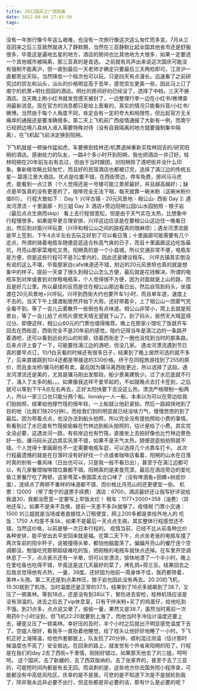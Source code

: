 ```yaml
---
title: 2022国庆之广西跑毒
date: 2022-08-04 17:43:50
tags:
---
```


   没有一年旅行像今年这么艰难，也没有一次旅行像这次这么匆忙而多变。7月从三亚回来之后三亚居然就进入了静默期，当然在三亚静默比起全国其他省市还是舒服很多，毕竟这是遍地五星的地方，酒店的房间也比其他地方大很多，如果一定要选一个其他城市被隔离，那三亚真的是首选。
   之前就有风声出来说这次国庆可能没有强制不能离沪，但一直到最后一天老师才确定只要最后三天两检即可。江浙沪一直都贵出天际，当然降低一个档次也可以玩，只是四天有点漫长。迅速看了之前研究过的崇左和汕头，汕头的价格明显高于去年，感觉崇左更美一些，因此马上订了南宁的机票+明仕田园的酒店。明仕的房间好的已经没了，选择了中档，三天不换酒店。当天晚上刷小红书就发觉德天被封了，一边整理行李一边在小红书/微博查询最新消息。现在官方的消息都只是给上面看的，真实的情况只能看抖音/小红书/微博。当然由于每个人角度不同，肯定会有一定的夸大和局限性，但比起官方无关痛痒的通报还是要准确很多。第二天上飞机前广西疫情通报了大新有一例，而南宁已经把边境八县纳入进入需要特殊对待（没有自我隔离的地方就要强制集中隔离），在飞机起飞前决定换到阳朔。
   <!--more--> 
   下飞机就是一顿操作猛如虎，车要换到桂林还/机票退掉重新买桂林回去的/研究阳朔的酒店。感谢给力的队友，一路4个多小时开到阳朔，我也把酒店一并订好。桂林阳朔在20年前左右有去过，但由于当时跟团，对阳朔除了酒吧街并没什么印象。重新做攻略比较匆忙，而且好的民宿酒店也都被订完，选择了漓江边的传统五星-- 碧莲江景大酒店。优点是位置不错，在西街旁边，停车免费，房间马马虎虎，能看到一点江景（个人觉得还是一号楼可能江景房最好，并且越高越好）；缺点是早饭真的没有更差的了，咖啡完全无法下咽，每天就靠一碗米粉（这碗米粉价值60）。
    行程大致如下：
    Day 1: 兴坪古镇 - 20元风景地 - 相公山- 西街
    Day 2: 遇龙河漂流 - 十里画廊 - 刘三姐
    Day 3: 酒店+旁边阳朔公园/山水园拍照 - 银子岩（最后点点生病而skip）
    看上去行程很宽松，但是由于天气实在太热，比想象中行程慢很多。如果提早更合理安排，兴坪这边应该是在要相公山这边住一晚看日出，然后到对面兴坪玩耍（兴坪和相公山之间的路程真的很麻烦）；遇龙河漂流就是早上签到，下午4点半左右去玩正好到了可以看日落；十里画廊可能需要有几个定点，所谓的骑着电瓶车随便逛逛适合秋高气爽的日子，而且十里画廊这边吃饭最坑，月亮山那家菜难吃又贵。阳朔真的是一个小县城，所以交通非常不便，电瓶车是方便，但是这些行程可不是3公里内的，因此还是建议租车。
    兴坪古镇其实倒没有说的这么不堪，毕竟那家白cafe味道还不错，附近的20元风景照也真的就是想象中的样子。提前一天查了很久到相公山怎么方便，最后就是花钱解决。所谓的电瓶车到对岸或者到对岸租电瓶车，个人觉得很不方便，因为对面就是上山的路，而且是好几公里。所以最佳的反而是住在相公山那边看日出，然后自驾到码头，坐摆渡在20元风景地+兴坪玩。兴坪到西街大约也要开车1小时，而且单车道，速度上不去的。当天下午上摆渡船居然开始下大雨，还好带着伞，上了相公山一团雾气完全看不到。等了一会儿云雾散开一些倒也有点味道。相公山非常小，爬上去就是观景台，等了一会儿拍了点照片感觉天晴无望就下山了。到了码头，居然天大晴蓝得过分。即便这样，相公山60元的门票也值得推荐。晚上在那家小馆吃了饭就开车回去在西街逛，西街完全不是20年前的感觉。隐约记得当年是漓江边的一条路开着酒吧，还可以看到远处的山的轮廓，绕着西街走了一圈也没找到当时的那条路。后来点评上查了一下，可能要找漓江边的酒吧，但没几家。
    遇龙河漂流遇到节日真的要早点订，10/1白天看的时候还有很多日子，结果到了晚上居然可选的就不多了，后来直接跳到10/4还都是带接送的330价格。终于在同程旅游找到了255的原价，而且金龙桥/骥马的都有卖，最后因为骥马离西街更近，所以选择了这段。遇龙河漂流还是美的，尤其是骥马刚出发那段，船少景美建筑少。过了水厄底就不行了，涌入了太多的船。。。如果像我这样不爱早起的，不如就晚点去打卡签到，之后就可以等到下午4点左右再去，正好太阳快要下去没这么热。漂流严格限制一船两人，所以一家三口也只能分两个船。lionsky一人一船，本来以为可以在旁边给我们拍拍照，结果给他撑竹筏的很年轻，一上船就让他赶紧拍，然后一路超快地到了目的地（比我们快20分钟）。而给我们划的明显就已经没啥力气，慢慢悠悠的到了最后。因为带着点点，也没办法到船头拍照，所以完全没有提拍照给小费的事情。有看到过了水厄底有竹筏偷偷躲在竹林边到船头拍照的，估计是给了小费。其实完全没必要，这遇龙河一路，有些岸边也有竹筏，直接坐上去拍好像也比竹林边景色好一些。骥马码头这边其实风景不错，如果不是天气太热，随便逛逛拍拍照就不错。个人觉得十里画廊也不一定需要电瓶车逛，可以选择几个点靠车打卡。
    此次行程最遗憾的就是在日落时没有好好找一个点或者咖啡店看着，阳朔的山水在日落时真的别有一番风味（日出也可以，只是我一般不看日出），甚至于在漓江边都可以，有几家餐馆咖啡馆位置都不错。阳朔真的是美食荒漠，最后在酒店旁边的爱吃鱼江景餐厅吃了两顿，这家粤菜+泰国菜太合口味了（没有啤酒鱼+田螺+树皮炒蛋），连续点了两顿不重样的味道都不错，而价格比月亮山的还更便宜一些。
    机票：12000 （带了南宁的退票手续费）
    酒店：6700，酒店最好还让我写好评说给我退30，我都没愿意一定要写上早饭太烂！
    租车：1177+2000+358（油费）（异地还车）。如果不是来不及换，提前一天差不多2k就够了。疫情税
    门票小交通：1500 刘三姐就是当场或者直接找人订租便宜，网上200多都是卖给外地人的
    吃饭：1750
    人均差不多5k，如果不是最后一天点点生病，其实整体行程感觉还不错。当然这价格，以前是够一次日本行程的。
    疫情当前，已经不比从前各种比价各种安排，能平安出去平安回来就是福。在第二天下午，点点坐老爸的电瓶车撞了两次车前的阳伞杆子，说被撞得头晕，都怕他脑震荡了。偏偏月亮山的餐厅连个空调都没，勉强吃完那顿超级难吃的饭，把刚租的电瓶车就快点还掉。在车里开空调休息了一下，点点表示还有一半晕，但可以坐漂流，愉快地漂了一个半小时。晚上在爱吃鱼也吃得不错，毕竟这是这几天最好的菜了，烤乳鸽+荷兰豆。结果回去之后我总觉得他有点热，一量，39度。还好因为他前一周身体不佳，我药都带着，美林+头孢。第二天还是到点美林压，银子岩也因此没有再去。20:20的飞机，15:30就到了机场，当时温度还是正常的37.5，结果到了16点多就飙到了38.7，又压了一顿美林。等到18点，还是没有到38以下，冒险进去安检，桂林机场应该是没有测温的。进去之后去了vip休息室，只有干拌米粉+买了的鸡蛋仔，给他吃到不饿。到21点多，点点说又晕了，偷偷一量，果然又是38.7，虽然当时离前一次用药6个小时没到，但飞机22:20就要到上海了，而他当时手冷估计温度还要上去，硬是又压了一顿美林。幸好压的及时，半个小时之后就出汗明显感觉温度下去了。空姐人很好，看我手一直抬着他睡觉，给了枕头让他好好地睡了一小时。下飞机正好上海降温，给他外套都披上，队友抗了20分钟，顺利混过测温（估计那时候温度也不高了）安全抵达。在回来的路上，就发觉有个外省来阳朔的阳了，行程是在我们的day 2去了西街+千里情，刚刚好错过。如果那天他去了刘三姐，呵呵呵。
    这个国庆，去了新疆的，去了西双版纳的，去了张家界的，甚至于去了三亚的，可能短时间内都是有去无回。而讽刺的是，这些地方你去国务院小程序查，可能都没有中高低风险区。庆幸的是不是我，可悲的是不知道下次是不是就轮到我了，除非我永远非必要不出行，但这些都是非必要的话，那有什么是必要的呢？
    
